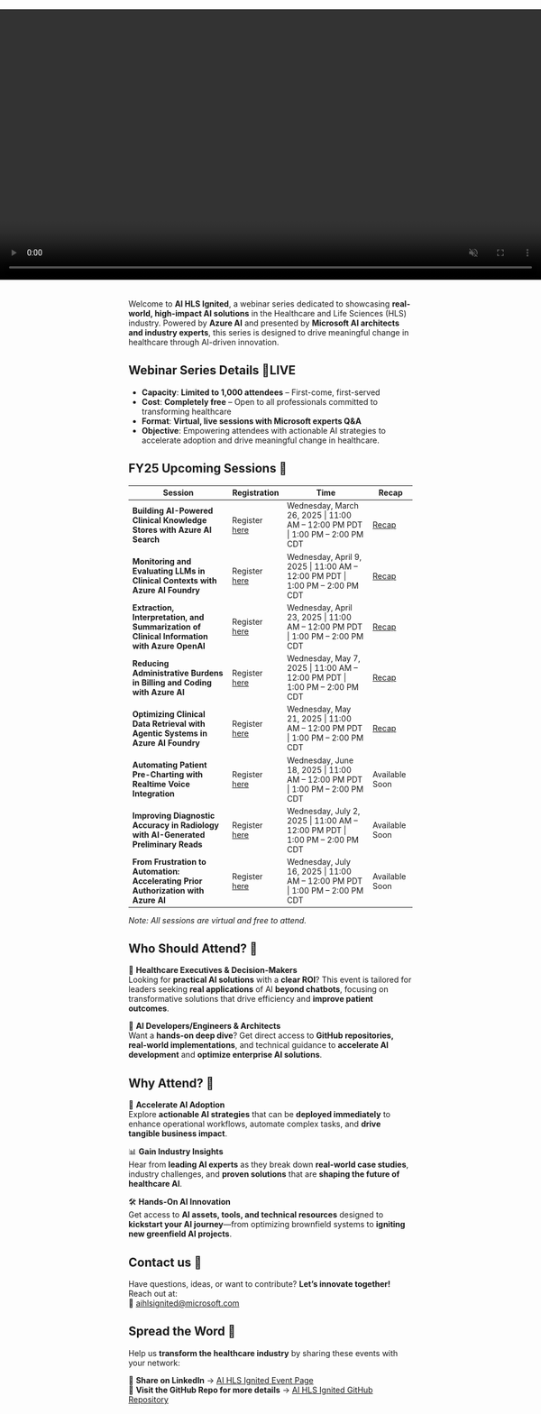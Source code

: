 <!-- Attempt to force the banner to span the entire browser width -->
<div style="
  position: relative;
  left: 50%;
  right: 50%;
  margin-left: -50vw;
  margin-right: -50vw;
  width: 100vw;
  max-width: 100vw;
  overflow: hidden;
  text-align: center;
">
  <video autoplay muted loop playsinline style="width:100%; height:auto;">
    <source src="assets/videos/AI_HLS_Ignited.mp4" type="video/mp4">
    <!-- Fallback image if video is not supported -->
    <img src="assets/images/AI_HLS_Ignited.jpg" alt="AI HLS Ignited Banner">
  </video>
</div>

<br>

Welcome to **AI HLS Ignited**, a webinar series dedicated to showcasing **real-world, high-impact AI solutions** in the Healthcare and Life Sciences (HLS) industry. Powered by **Azure AI** and presented by **Microsoft AI architects and industry experts**, this series is designed to drive meaningful change in healthcare through AI-driven innovation.   

## **Webinar Series Details** 🛑LIVE   

- **Capacity**: **Limited to 1,000 attendees** – First-come, first-served  
- **Cost**: **Completely free** – Open to all professionals committed to transforming healthcare  
- **Format**: **Virtual, live sessions with Microsoft experts Q&A**  
- **Objective**: Empowering attendees with actionable AI strategies to accelerate adoption and drive meaningful change in healthcare. 

## **FY25 Upcoming Sessions** 📅

| **Session**                                                                                        | **Registration**                                                                                                                 | **Time**                                             | **Recap**                                                                                     |
|----------------------------------------------------------------------------------------------------|----------------------------------------------------------------------------------------------------------------------------------|------------------------------------------------------|----------------------------------------------------------------------------------------------|
| **Building AI-Powered Clinical Knowledge Stores with Azure AI Search**                             | Register [here](https://msit.events.teams.microsoft.com/event/a0042974-bbd6-4eb8-8720-e999192069d7@72f988bf-86f1-41af-91ab-2d7cd011db47) | Wednesday, March 26, 2025 \| 11:00 AM – 12:00 PM PDT \| 1:00 PM – 2:00 PM CDT | [Recap](https://github.com/microsoft/aihlsIgnited/tree/main/hlsignited/FY25/01-Knowledge-Stores)                                                                            |
| **Monitoring and Evaluating LLMs in Clinical Contexts with Azure AI Foundry**                      | Register [here](https://msit.events.teams.microsoft.com/event/3df81785-1023-4954-8266-757d7d8847cf@72f988bf-86f1-41af-91ab-2d7cd011db47) | Wednesday, April 9, 2025 \| 11:00 AM – 12:00 PM PDT \| 1:00 PM – 2:00 PM CDT  | [Recap](https://github.com/microsoft/aihlsIgnited/tree/main/hlsignited/FY25/02-Evaluating-LLMs)                                                                            |
| **Extraction, Interpretation, and Summarization of Clinical Information with Azure OpenAI**        | Register [here](https://msit.events.teams.microsoft.com/event/79fc69e9-e6a8-44e7-9f9d-e47948a44f03@72f988bf-86f1-41af-91ab-2d7cd011db47) | Wednesday, April 23, 2025 \| 11:00 AM – 12:00 PM PDT \| 1:00 PM – 2:00 PM CDT | [Recap](https://github.com/microsoft/aihlsIgnited/tree/main/hlsignited/FY25/03-Extraction-and-Summarization-Clinical-Info)                                                                           |
| **Reducing Administrative Burdens in Billing and Coding with Azure AI**                            | Register [here](https://msit.events.teams.microsoft.com/event/3383a1a8-0bdc-4bb4-b8fa-2655680ebcdb@72f988bf-86f1-41af-91ab-2d7cd011db47) | Wednesday, May 7, 2025 \| 11:00 AM – 12:00 PM PDT \| 1:00 PM – 2:00 PM CDT    | [Recap](https://github.com/microsoft/aihlsIgnited/tree/main/hlsignited/FY25/04-Medical-Coding/README.md)                                                                          |
| **Optimizing Clinical Data Retrieval with Agentic Systems in Azure AI Foundry**                    | Register [here](https://msit.events.teams.microsoft.com/event/cd75bd5c-050a-4eb3-b206-1b0b2d81a489@72f988bf-86f1-41af-91ab-2d7cd011db47) | Wednesday, May 21, 2025 \| 11:00 AM – 12:00 PM PDT \| 1:00 PM – 2:00 PM CDT    | [Recap](https://github.com/microsoft/aihlsIgnited/tree/main/hlsignited/FY25/05-AgenticRag/README.md)                                                                         |
| **Automating Patient Pre-Charting with Realtime Voice Integration**                                | Register [here](https://msit.events.teams.microsoft.com/event/666192e9-8d8b-4486-a0df-448d0e0e1073@72f988bf-86f1-41af-91ab-2d7cd011db47) | Wednesday, June 18, 2025 \| 11:00 AM – 12:00 PM PDT \| 1:00 PM – 2:00 PM CDT   | Available Soon                                                                            |
| **Improving Diagnostic Accuracy in Radiology with AI-Generated Preliminary Reads**                 | Register [here](https://msit.events.teams.microsoft.com/event/47ba5830-aca2-4b7b-9959-349dd8bedd90@72f988bf-86f1-41af-91ab-2d7cd011db47) | Wednesday, July 2, 2025 \| 11:00 AM – 12:00 PM PDT \| 1:00 PM – 2:00 PM CDT    | Available Soon                                                                            |
| **From Frustration to Automation: Accelerating Prior Authorization with Azure AI**                 | Register [here](https://msit.events.teams.microsoft.com/event/c69a255c-bdb4-4e4f-b3e9-0c1478b6eb73@72f988bf-86f1-41af-91ab-2d7cd011db47) | Wednesday, July 16, 2025 \| 11:00 AM – 12:00 PM PDT \| 1:00 PM – 2:00 PM CDT   | Available Soon  

*Note: All sessions are virtual and free to attend.*  

## **Who Should Attend?** 🎯  

🔹 **Healthcare Executives & Decision-Makers**  
Looking for **practical AI solutions** with a **clear ROI**? This event is tailored for leaders seeking **real applications** of AI **beyond chatbots**, focusing on transformative solutions that drive efficiency and **improve patient outcomes**.  

🔹 **AI Developers/Engineers & Architects**  
Want a **hands-on deep dive**? Get direct access to **GitHub repositories, real-world implementations**, and technical guidance to **accelerate AI development** and **optimize enterprise AI solutions**.  

## **Why Attend?** 🌟  

🚀 **Accelerate AI Adoption**  
Explore **actionable AI strategies** that can be **deployed immediately** to enhance operational workflows, automate complex tasks, and **drive tangible business impact**.  

📊 **Gain Industry Insights**  
Hear from **leading AI experts** as they break down **real-world case studies**, industry challenges, and **proven solutions** that are **shaping the future of healthcare AI**.  

🛠 **Hands-On AI Innovation**  
Get access to **AI assets, tools, and technical resources** designed to **kickstart your AI journey**—from optimizing brownfield systems to **igniting new greenfield AI projects**. 

## **Contact us** 🤝  

Have questions, ideas, or want to contribute? **Let’s innovate together!** Reach out at:  
📩 [aihlsignited@microsoft.com](mailto:aihlsignited@microsoft.com)  

## **Spread the Word** 📣  

Help us **transform the healthcare industry** by sharing these events with your network:  

🔹 **Share on LinkedIn** → [AI HLS Ignited Event Page](https://aka.ms//aihlsignited)  
🔹 **Visit the GitHub Repo for more details** → [AI HLS Ignited GitHub Repository](https://github.com/microsoft/aihlsIgnited)